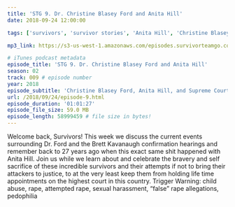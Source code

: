 ```yaml
---
title: 'STG 9. Dr. Christine Blasey Ford and Anita Hill'
date: 2018-09-24 12:00:00

tags: ['survivors', 'survivor stories', 'Anita Hill', 'Christine Blasey Ford', 'Brett Kavanaugh', 'Clarence Thomas', 'rape', 'sexual assault', 'sexual harassment', 'SCOTUS', 'Supreme Court', 'politics'] # max 255 chars

mp3_link: https://s3-us-west-1.amazonaws.com/episodes.survivorteamgo.com/STG+9+Dr.+Christine+Blasey+Ford+and+Anita+Hill.mp3

# iTunes podcast metadata
episode_title: 'STG 9. Dr. Christine Blasey Ford and Anita Hill'
season: 02
track: 009 # episode number
year: 2018
episode_subtitle: 'Christine Blasey Ford, Anita Hill, and Supreme Court nominations'
url: /2018/09/24/episode-9.html
episode_duration: '01:01:27'
episode_file_size: 59.0 MB
episode_length: 58999459 # file size in bytes!
---
```


Welcome back, Survivors! This week we discuss the current events surrounding Dr. Ford and the Brett Kavanaugh confirmation hearings and remember back to 27 years ago when this exact same shit happened with Anita Hill. Join us while we learn about and celebrate the bravery and self sacrifice of these incredible survivors and their attempts if not to bring their attackers to justice, to at the very least keep them from holding life time appointments on the highest court in this country. Trigger Warning: child abuse, rape, attempted rape, sexual harassment, “false” rape allegations, pedophilia
